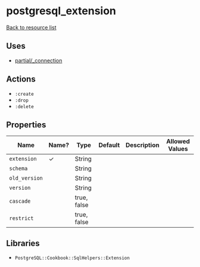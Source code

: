 # postgresql_extension

[Back to resource list](../README.md#resources)

## Uses

- [partial/_connection](partial/_connection.md)

## Actions

- `:create`
- `:drop`
- `:delete`

## Properties

| Name          | Name? | Type        | Default | Description | Allowed Values |
| ------------- | ----- | ----------- | ------- | ----------- | -------------- |
| `extension`   | ✓     | String      |         |             |                |
| `schema`      |       | String      |         |             |                |
| `old_version` |       | String      |         |             |                |
| `version`     |       | String      |         |             |                |
| `cascade`     |       | true, false |         |             |                |
| `restrict`    |       | true, false |         |             |                |

## Libraries

- `PostgreSQL::Cookbook::SqlHelpers::Extension`
